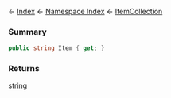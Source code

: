 ← [Index](Api-Index) ← [Namespace Index](Namespace-Index) ← [ItemCollection](VRage.Game.ModAPI.Ingame.Utilities.MyCommandLine+ItemCollection)

### Summary

```csharp
public string Item { get; }
```

### Returns

[string](https://docs.microsoft.com/en-us/dotnet/api/system.string?view=netframework-4.6)

